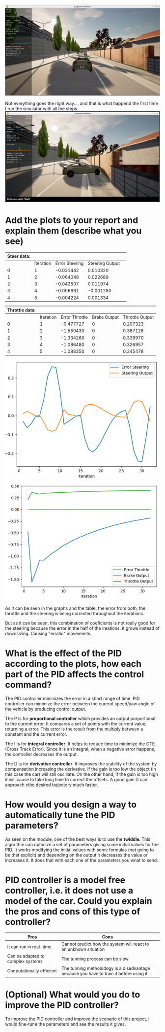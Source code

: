 ![](./project/pid_controller/screenshot/first_img.png)

Not everything goes the right way.... and that is what happend the first time I run the simulator with all the steps.
![](./project/pid_controller/screenshot/collision_wall)

# Add the plots to your report and explain them (describe what you see)

| Steer data:    |                |                 |                 |          |
|----------------|----------------|-----------------|-----------------|----------|
|                |    Iteration   | Error Steering  | Steering Output |          |
| 0              | 1              | -0.031442       | 0.010320        |          |
| 1              | 2              | -0.064048       | 0.022689        |          |
| 2              | 3              | -0.042507       | 0.011974        |          |
| 3              | 4              | -0.006661       | -0.001280       |          |
| 4              | 5              | -0.004224       | 0.001334        |          |


| Throttle data: |                |                 |                 |          |
|----------------|----------------|-----------------|-----------------|----------|
|                |    Iteration   |  Error Throttle |   Brake Output  | Throttle Output |
| 0              | 1              | -0.477727       | 0               | 0.207323 |
| 1              | 2              | -1.559430       | 0               | 0.367126 |
| 2              | 3              | -1.334260       | 0               | 0.339970 |
| 3              | 4              | -1.086480       | 0               | 0.326957 |
| 4              | 5              | -1.088350       | 0               | 0.345478 |


![Steering](./project/pid_controller/screenshot/real_figure_steering_case1.png)
![Throttle](./project/pid_controller/screenshot/real_figure_throttle_case1.png)

As it can be seen in the graphs and the table, the error from both, the throttle and the steering is being corrected throughout the iterations.

But as it can be seen, this combination of coeficients is not really good for the steering because the error in the half of the ireations, it grows instead of downsizing. Causing "erratic" movements.

# What is the effect of the PID according to the plots, how each part of the PID affects the control command?

The PID controller minimizes the error in a short range of time. PID controller can minimize the error between the curernt speed/yaw angle of the vehicle by producing control output.

The P is for **proportional controller** which provides an output porportional to the current error. It compares a set of points with the current value, returning a error. This error is the result from the multiply between a constant and the current error.

The I is for **integral controller**. It helps to reduce time to minimize the CTE (Cross Track Error). Since it is an integral, when a negative error happens, the controller decreases the output.

The D is for **derivative controller**. It improves the stability of the system by compensation increasing the derivative. If the gain is too low the object (in this case the car) will still oscillate. On the other hand, if the gain is too high it will cause to take long time to correct the offsets. A good gain D can approach cthe desired trajectory much faster.

# How would you design a way to automatically tune the PID parameters?

As seen on the module, one of the best ways is to use the **twiddle**. This algorithm can optimize a set of parameters giving some initial values for the PID. It works modifying the initial values with some formulas (not going to be that explicit) and depending on the output it decreases the value or increases it. It does that with each one of the parameters you wnat to send.

# PID controller is a model free controller, i.e. it does not use a model of the car. Could you explain the pros and cons of this type of controller?

| Pros | Cons | |
|----------------|----------------|-----------------|
| It can run in real-time | Cannot predict how the system will react to an unknown situation | |
| Can be adapted to complex systems | The tunning process can be slow | |
| Conputationally efficient | The tunning metholodogy is a disadvantage because you have to train it before using it | |


# (Optional) What would you do to improve the PID controller?

To improve the PID controller and improve the scenario of this project, I would fine-tune the parameters and see the results it gives.
